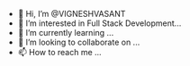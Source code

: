 - 👋 Hi, I’m @VIGNESHVASANT
- 👀 I’m interested in Full Stack Development...
- 🌱 I’m currently learning ...
- 💞️ I’m looking to collaborate on ...
- 📫 How to reach me ...

<!---
VIGNESHVASANT/VIGNESHVASANT is a ✨ special ✨ repository because its `README.md` (this file) appears on your GitHub profile.
You can click the Preview link to take a look at your changes.
--->
